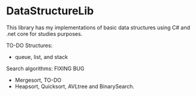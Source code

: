# DataStructureLib
This library has my implementations of basic data structures using C# and .net core for studies purposes.

TO-DO
Structures:
- queue, list, and stack

Search algorithms:
FIXING BUG
- Mergesort,
TO-DO
- Heapsort, Quicksort, AVLtree and BinarySearch.


